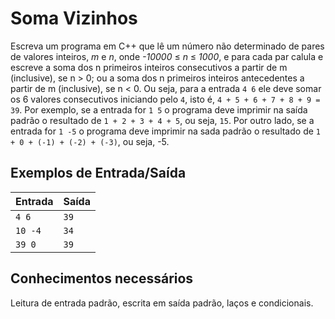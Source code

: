 # Soma Vizinhos

Escreva um programa em C++ que lê um número não determinado de pares de valores inteiros, _m_ e _n_, onde _-10000_ &le; _n_ &le; _1000_, e para cada par calula e escreve a soma dos n primeiros inteiros consecutivos a partir de m (inclusive), se n > 0; ou a soma dos n primeiros inteiros antecedentes a partir de m (inclusive), se n < 0. Ou seja, para a entrada `4 6` ele deve somar os 6 valores consecutivos iniciando pelo `4`, isto é, `4 + 5 + 6 + 7 + 8 + 9 = 39`. Por exemplo, se a entrada for `1 5` o programa deve imprimir na saída padrão o resultado de `1 + 2 + 3 + 4 + 5`, ou seja, `15`. Por outro lado, se a entrada for `1 -5` o programa deve imprimir na sada padrão o resultado de `1 + 0 + (-1) + (-2) + (-3)`, ou seja, -5.

## Exemplos de Entrada/Saída

Entrada | Saída
------- | -----
`4 6` | `39`
`10 -4` | `34`
`39 0` | `39`

## Conhecimentos necessários

Leitura de entrada padrão, escrita em saída padrão, laços e condicionais.
